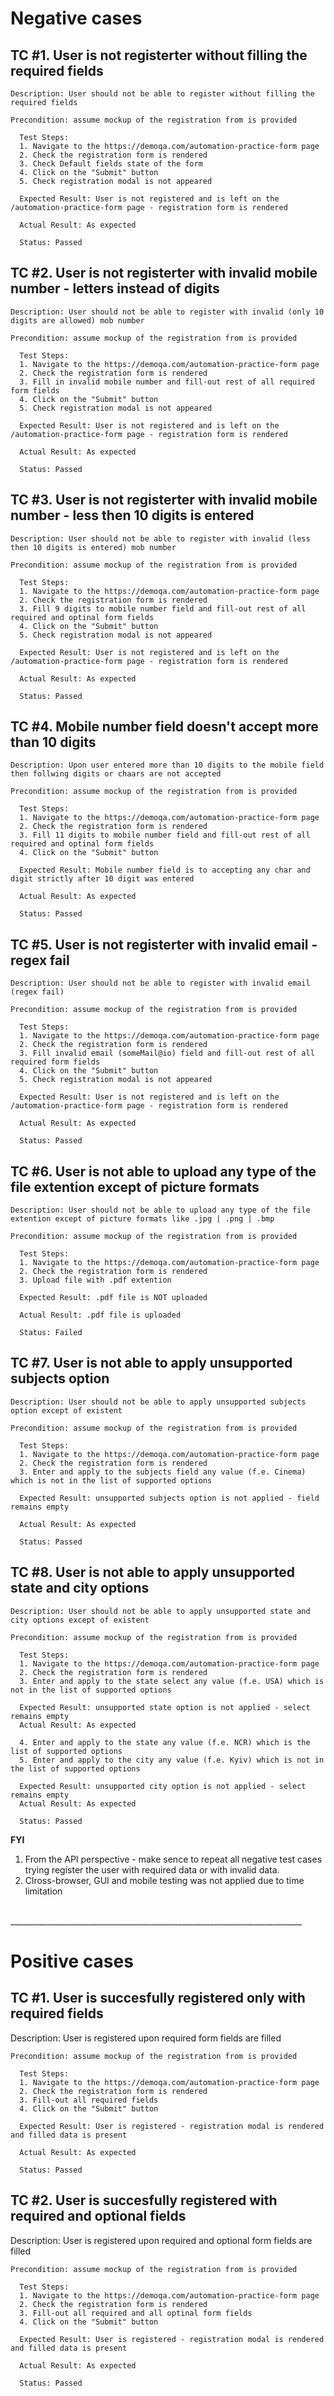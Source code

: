 <h1>Negative cases</h1>

<h2>TC #1. User is not registerter without filling the required fields</h2>

    Description: User should not be able to register without filling the required fields

    Precondition: assume mockup of the registration from is provided

      Test Steps:
      1. Navigate to the https://demoqa.com/automation-practice-form page
      2. Check the registration form is rendered
      3. Check Default fields state of the form
      4. Click on the "Submit" button
      5. Check registration modal is not appeared

      Expected Result: User is not registered and is left on the /automation-practice-form page - registration form is rendered

      Actual Result: As expected

      Status: Passed

<h2>TC #2. User is not registerter with invalid mobile number - letters instead of digits</h2>

    Description: User should not be able to register with invalid (only 10 digits are allowed) mob number

    Precondition: assume mockup of the registration from is provided

      Test Steps:
      1. Navigate to the https://demoqa.com/automation-practice-form page
      2. Check the registration form is rendered
      3. Fill in invalid mobile number and fill-out rest of all required form fields
      4. Click on the "Submit" button
      5. Check registration modal is not appeared

      Expected Result: User is not registered and is left on the /automation-practice-form page - registration form is rendered

      Actual Result: As expected

      Status: Passed


<h2>TC #3. User is not registerter with invalid mobile number - less then 10 digits is entered</h2>

    Description: User should not be able to register with invalid (less then 10 digits is entered) mob number

    Precondition: assume mockup of the registration from is provided

      Test Steps:
      1. Navigate to the https://demoqa.com/automation-practice-form page
      2. Check the registration form is rendered
      3. Fill 9 digits to mobile number field and fill-out rest of all required and optinal form fields
      4. Click on the "Submit" button
      5. Check registration modal is not appeared

      Expected Result: User is not registered and is left on the /automation-practice-form page - registration form is rendered

      Actual Result: As expected

      Status: Passed

<h2>TC #4. Mobile number field doesn't accept more than 10 digits</h2>

    Description: Upon user entered more than 10 digits to the mobile field then follwing digits or chaars are not accepted

    Precondition: assume mockup of the registration from is provided

      Test Steps:
      1. Navigate to the https://demoqa.com/automation-practice-form page
      2. Check the registration form is rendered
      3. Fill 11 digits to mobile number field and fill-out rest of all required and optinal form fields
      4. Click on the "Submit" button

      Expected Result: Mobile number field is to accepting any char and digit strictly after 10 digit was entered

      Actual Result: As expected

      Status: Passed

<h2>TC #5. User is not registerter with invalid email - regex fail</h2>

    Description: User should not be able to register with invalid email (regex fail)

    Precondition: assume mockup of the registration from is provided

      Test Steps:
      1. Navigate to the https://demoqa.com/automation-practice-form page
      2. Check the registration form is rendered
      3. Fill invalid email (someMail@io) field and fill-out rest of all required form fields
      4. Click on the "Submit" button
      5. Check registration modal is not appeared

      Expected Result: User is not registered and is left on the /automation-practice-form page - registration form is rendered

      Actual Result: As expected

      Status: Passed 

<h2>TC #6. User is not able to upload any type of the file extention except of picture formats</h2>

    Description: User should not be able to upload any type of the file extention except of picture formats like .jpg | .png | .bmp

    Precondition: assume mockup of the registration from is provided

      Test Steps:
      1. Navigate to the https://demoqa.com/automation-practice-form page
      2. Check the registration form is rendered
      3. Upload file with .pdf extention

      Expected Result: .pdf file is NOT uploaded

      Actual Result: .pdf file is uploaded

      Status: Failed

<h2>TC #7. User is not able to apply unsupported subjects option</h2>

    Description: User should not be able to apply unsupported subjects option except of existent

    Precondition: assume mockup of the registration from is provided

      Test Steps:
      1. Navigate to the https://demoqa.com/automation-practice-form page
      2. Check the registration form is rendered
      3. Enter and apply to the subjects field any value (f.e. Cinema) which is not in the list of supported options

      Expected Result: unsupported subjects option is not applied - field remains empty

      Actual Result: As expected

      Status: Passed 

<h2>TC #8. User is not able to apply unsupported state and city options</h2>

    Description: User should not be able to apply unsupported state and city options except of existent

    Precondition: assume mockup of the registration from is provided

      Test Steps:
      1. Navigate to the https://demoqa.com/automation-practice-form page
      2. Check the registration form is rendered
      3. Enter and apply to the state select any value (f.e. USA) which is not in the list of supported options 

      Expected Result: unsupported state option is not applied - select remains empty
      Actual Result: As expected

      4. Enter and apply to the state any value (f.e. NCR) which is the list of supported options
      5. Enter and apply to the city any value (f.e. Kyiv) which is not in the list of supported options

      Expected Result: unsupported city option is not applied - select remains empty
      Actual Result: As expected

      Status: Passed

<b>FYI</b> 
1. From the API perspective - make sence to repeat all negative test cases trying register the user with required data or with invalid data.
2. Clross-browser, GUI and mobile testing was not applied due to time limitation

<br>_________________________________________________________________________
      
<h1>Positive cases</h1>

<h2>TC #1. User is succesfully registered only with required fields</h2>
    Description: User is registered upon required form fields are filled

    Precondition: assume mockup of the registration from is provided

      Test Steps:
      1. Navigate to the https://demoqa.com/automation-practice-form page
      2. Check the registration form is rendered
      3. Fill-out all required fields
      4. Click on the "Submit" button

      Expected Result: User is registered - registration modal is rendered and filled data is present

      Actual Result: As expected

      Status: Passed

      
<h2>TC #2. User is succesfully registered with required and optional fields</h2>
    Description: User is registered upon required and optional form fields are filled

    Precondition: assume mockup of the registration from is provided

      Test Steps:
      1. Navigate to the https://demoqa.com/automation-practice-form page
      2. Check the registration form is rendered
      3. Fill-out all required and all optinal form fields
      4. Click on the "Submit" button

      Expected Result: User is registered - registration modal is rendered and filled data is present

      Actual Result: As expected

      Status: Passed
